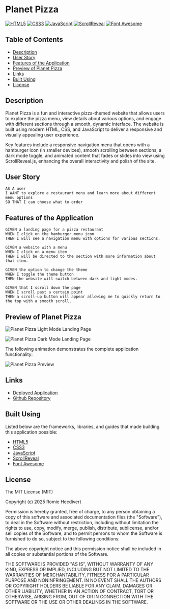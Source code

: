 # Planet Pizza

[![HTML5](https://img.shields.io/badge/HTML5-E34F26.svg?logo=html5&logoColor=white)](https://developer.mozilla.org/en-US/docs/Web/HTML)
[![CSS3](https://img.shields.io/badge/CSS3-1572B6.svg?logo=css3&logoColor=white)](https://developer.mozilla.org/en-US/docs/Web/CSS)
[![JavaScript](https://img.shields.io/badge/JavaScript-F7DF1E.svg?logo=javascript&logoColor=black)](https://developer.mozilla.org/en-US/docs/Web/JavaScript)
[![ScrollReveal](https://img.shields.io/badge/ScrollReveal-4.0.9-29B6F6.svg)](https://scrollrevealjs.org/)
[![Font Awesome](https://img.shields.io/badge/Font%20Awesome-6.5.0-339AF0.svg?logo=fontawesome&logoColor=white)](https://fontawesome.com/)

## Table of Contents

- [Description](#description)
- [User Story](#user-story)
- [Features of the Application](#features-of-the-application)
- [Preview of Planet Pizza](#preview-of-planet-pizza)
- [Links](#links)
- [Built Using](#built-using)
- [License](#license)

## Description

Planet Pizza is a fun and interactive pizza-themed website that allows users to explore the pizza menu, view details about various options, and engage with different sections through a smooth, dynamic interface. The website is built using modern HTML, CSS, and JavaScript to deliver a responsive and visually appealing user experience.

Key features include a responsive navigation menu that opens with a hamburger icon (in smaller devices), smooth scrolling between sections, a dark mode toggle, and animated content that fades or slides into view using ScrollReveal.js, enhancing the overall interactivity and polish of the site.

## User Story

```
AS A user
I WANT to explore a restaurant menu and learn more about different menu options
SO THAT I can choose what to order
```

## Features of the Application

```
GIVEN a landing page for a pizza restaurant
WHEN I click on the hamburger menu icon
THEN I will see a navigation menu with options for various sections.

GIVEN a website with a menu
WHEN I click on a menu item
THEN I will be directed to the section with more information about that item.

GIVEN the option to change the theme
WHEN I toggle the theme button
THEN the website will switch between dark and light modes.

GIVEN that I scroll down the page
WHEN I scroll past a certain point
THEN a scroll-up button will appear allowing me to quickly return to the top with a smooth scroll.
```

## Preview of Planet Pizza

![Planet Pizza Light Mode Landing Page](https://github.com/user-attachments/assets/1997fed3-78f2-4a8b-a262-b4194f06e2b5)

![Planet Pizza Dark Mode Landing Page](https://github.com/user-attachments/assets/572c8d2d-8092-4494-89f9-6c26a66f6c79)

The following animation demonstrates the complete application functionality:

![Planet Pizza Preview](https://github.com/user-attachments/assets/96e0b45c-3772-4944-a305-9e6e87629e63)

## Links

- [Deployed Application](https://eat-planet-pizza.netlify.app)
- [Github Repository](https://github.com/rh9891/PlanetPizza)

## Built Using

Listed below are the frameworks, libraries, and guides that made building this application possible:

- [HTML5](https://developer.mozilla.org/en-US/docs/Web/HTML)
- [CSS3](https://developer.mozilla.org/en-US/docs/Web/CSS)
- [JavaScript](https://developer.mozilla.org/en-US/docs/Web/JavaScript)
- [ScrollReveal](https://scrollrevealjs.org/)
- [Font Awesome](https://fontawesome.com/)

## License

The MIT License (MIT)

Copyright (c) 2025 Romie Hecdivert

Permission is hereby granted, free of charge, to any person obtaining a copy of this software and associated
documentation files (the "Software"), to deal in the Software without restriction, including without limitation the
rights to use, copy, modify, merge, publish, distribute, sublicense, and/or sell copies of the Software, and to permit
persons to whom the Software is furnished to do so, subject to the following conditions:

The above copyright notice and this permission notice shall be included in all copies or substantial portions of the
Software.

THE SOFTWARE IS PROVIDED "AS IS", WITHOUT WARRANTY OF ANY KIND, EXPRESS OR IMPLIED, INCLUDING BUT NOT LIMITED TO THE
WARRANTIES OF MERCHANTABILITY, FITNESS FOR A PARTICULAR PURPOSE AND NONINFRINGEMENT. IN NO EVENT SHALL THE AUTHORS OR
COPYRIGHT HOLDERS BE LIABLE FOR ANY CLAIM, DAMAGES OR OTHER LIABILITY, WHETHER IN AN ACTION OF CONTRACT, TORT OR
OTHERWISE, ARISING FROM, OUT OF OR IN CONNECTION WITH THE SOFTWARE OR THE USE OR OTHER DEALINGS IN THE SOFTWARE.
